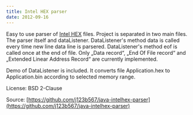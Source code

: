 ```yaml
---
title: Intel HEX parser
date: 2012-09-16
---
```


Easy to use parser of [Intel HEX](http://en.wikipedia.org/wiki/Intel_HEX) files. Project is separated in two main files. The parser itself and
dataListener. DataListener's method data is called every time new line data
line is parsered. DataListener's method eof is called once at the end of
file. Only „Data record“, „End Of File record“ and „Extended Linear
Address Record“ are currently implemented.

Demo of DataListener is included. It converts file Application.hex to
Application.bin according to selected memory range.

License: BSD 2-Clause

Source: [https://github.com/j123b567/java-intelhex-parser](https://github.com/j123b567/java-intelhex-parser)
